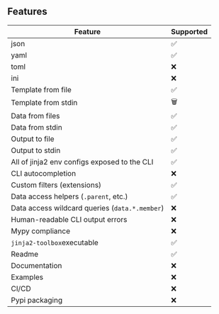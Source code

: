 ## Features
| Feature                                        | Supported |
| ---------------------------------------------- | --------- |
| json                                           | ✅         |
| yaml                                           | ✅         |
| toml                                           | ❌         |
| ini                                            | ❌         |
| Template from file                             | ✅         |
| Template from stdin                            | 🗑️         |
| Data from files                                | ✅         |
| Data from stdin                                | ✅         |
| Output to file                                 | ✅         |
| Output to stdin                                | ✅         |
| All of jinja2 env configs exposed to the CLI   | ✅         |
| CLI autocompletion                             | ❌         |
| Custom filters (extensions)                    | ✅         |
| Data access helpers (`.parent`, etc.)          | ✅         |
| Data access wildcard queries (`data.*.member`) | ❌         |
| Human-readable CLI output errors               | ❌         |
| Mypy compliance                                | ❌         |
| `jinja2-toolbox`executable                     | ✅         |
| Readme                                         | ✅         |
| Documentation                                  | ❌         |
| Examples                                       | ❌         |
| CI/CD                                          | ❌         |
| Pypi packaging                                 | ❌         |

